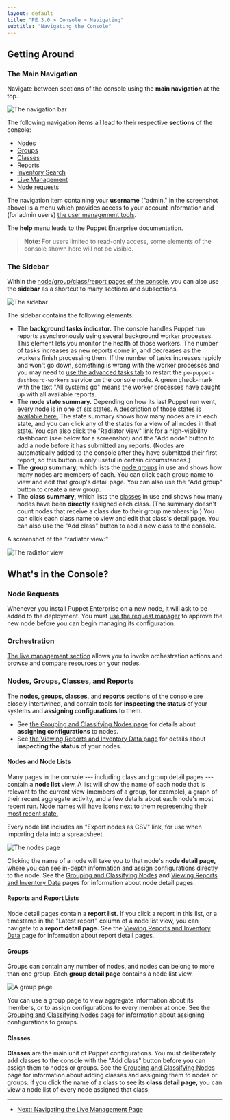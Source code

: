 ```yaml
---
layout: default
title: "PE 3.0 » Console » Navigating"
subtitle: "Navigating the Console"
---
```


Getting Around
-----

### The Main Navigation

Navigate between sections of the console using the **main navigation** at the top.

![The navigation bar][nav_navbar]

The following navigation items all lead to their respective **sections** of the console:

* [Nodes](#nodes-groups-classes-and-reports)
* [Groups](#nodes-groups-classes-and-reports)
* [Classes](#nodes-groups-classes-and-reports)
* [Reports](#nodes-groups-classes-and-reports)
* [Inventory Search](./console_inventory_search.html)
* [Live Management](./console_navigating_live_mgmt.html)
* [Node requests](./console_cert_mgmt.html)

The navigation item containing your **username** ("admin," in the screenshot above) is a menu which provides access to your account information and (for admin users) [the user management tools](./console_auth.html).

The **help** menu leads to the Puppet Enterprise documentation.

> **Note:** For users limited to read-only access, some elements of the console shown here will not be visible.

### The Sidebar

Within the [node/group/class/report pages of the console](#nodes-groups-classes-and-reports), you can also use the **sidebar** as a shortcut to many sections and subsections.

![The sidebar][nav_sidebar]

The sidebar contains the following elements:

* The **background tasks indicator.** The console handles Puppet run reports asynchronously using several background worker processes. This element lets you monitor the health of those workers. The number of tasks increases as new reports come in, and decreases as the workers finish processing them. If the number of tasks increases rapidly and won't go down, something is wrong with the worker processes and you may need to [use the advanced tasks tab](./console_navigating_live_mgmt.html#the-advanced-tasks-tab) to restart the `pe-puppet-dashboard-workers` service on the console node. A green check-mark with the text "All systems go" means the worker processes have caught up with all available reports.
* The **node state summary.** Depending on how its last Puppet run went, every node is in one of six states. [A description of those states is available here.](./console_reports.html#node-states) The state summary shows how many nodes are in each state, and you can click any of the states for a view of all nodes in that state. You can also click the "Radiator view" link for a high-visibility dashboard (see below for a screenshot) and the "Add node" button to add a node before it has submitted any reports. (Nodes are automatically added to the console after they have submitted their first report, so this button is only useful in certain circumstances.)
* The **group summary,** which lists the [node groups](./console_classes_groups.html#grouping-nodes) in use and shows how many nodes are members of each. You can click each group name to view and edit that group's detail page. You can also use the "Add group" button to create a new group.
* The **class summary,** which lists the [classes](./console_classes_groups.html#classes) in use and shows how many nodes have been **directly** assigned each class. (The summary doesn't count nodes that receive a class due to their group membership.) You can click each class name to view and edit that class's detail page. You can also use the "Add class" button to add a new class to the console.

A screenshot of the "radiator view:"

![The radiator view][radiator]

[radiator]: ./images/console/nav_radiator.png

What's in the Console?
-----


### Node Requests

Whenever you install Puppet Enterprise on a new node, it will ask to be added to the deployment. You must [use the request manager](./console_cert_mgmt.html) to approve the new node before you can begin managing its configuration.

### Orchestration

[The live management section](./console_navigating_live_mgmt.html) allows you to invoke orchestration actions and browse and compare resources on your nodes.

### Nodes, Groups, Classes, and Reports

The **nodes, groups, classes,** and **reports** sections of the console are closely intertwined, and contain tools for **inspecting the status** of your systems and **assigning configurations** to them.

* See [the Grouping and Classifying Nodes page][classify] for details about **assigning configurations** to nodes.
* See [the Viewing Reports and Inventory Data page][report] for details about **inspecting the status** of your nodes.

[classify]: ./console_classes_groups.html
[report]: ./console_reports.html

#### Nodes and Node Lists

Many pages in the console --- including class and group detail pages --- contain a **node list** view. A list will show the name of each node that is relevant to the current view (members of a group, for example), a graph of their recent aggregate activity, and a few details about each node's most recent run. Node names will have icons next to them [representing their most recent state.](./console_reports.html#node-states)

Every node list includes an "Export nodes as CSV" link, for use when importing data into a spreadsheet.

![The nodes page][nav_node]

Clicking the name of a node will take you to that node's **node detail page,** where you can see in-depth information and assign configurations directly to the node. See the [Grouping and Classifying Nodes][classify] and [Viewing Reports and Inventory Data][report] pages for information about node detail pages.

#### Reports and Report Lists

Node detail pages contain a **report list.** If you click a report in this list, or a timestamp in the "Latest report" column of a node list view, you can navigate to a **report detail page.** See the [Viewing Reports and Inventory Data][report] page for information about report detail pages.

#### Groups

Groups can contain any number of nodes, and nodes can belong to more than one group. Each **group detail page** contains a node list view.

![A group page][nav_group]

You can use a group page to view aggregate information about its members, or to assign configurations to every member at once. See the [Grouping and Classifying Nodes][classify] page for information about assigning configurations to groups.

#### Classes

**Classes** are the main unit of Puppet configurations. You must deliberately add classes to the console with the "Add class" button before you can assign them to nodes or groups. See the [Grouping and Classifying Nodes][classify] page for information about adding classes and assigning them to nodes or groups. If you click the name of a class to see its **class detail page,** you can view a node list of every node assigned that class.

[certsign]: ./console_cert_mgmt.html
[nav_group]: ./images/console/nav_group.png
[nav_navbar]: ./images/console/nav_navbar.png
[nav_node]: ./images/console/nav_node.png
[nav_sidebar]: ./images/console/nav_sidebar.png




* * *

- [Next: Navigating the Live Management Page](./console_navigating_live_mgmt.html)
